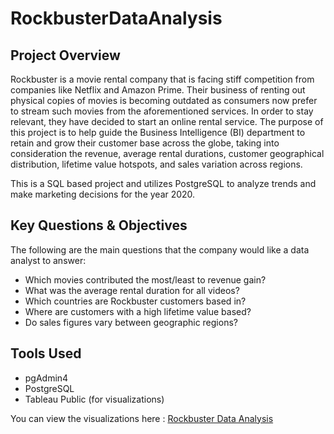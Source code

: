 # RockbusterDataAnalysis
## Project Overview

Rockbuster is a movie rental company that is facing stiff competition from companies like Netflix and Amazon Prime. Their business of renting out physical copies of movies is becoming outdated as consumers now prefer to stream such movies from the aforementioned services. In order to stay relevant, they have decided to start an online rental service. The purpose of this project is to help guide the Business Intelligence (BI) department to retain and grow their customer base across the globe, taking into consideration the revenue, average rental durations, customer geographical distribution, lifetime value hotspots, and sales variation across regions. 

This is a SQL based project and utilizes PostgreSQL to analyze trends and make marketing decisions for the year 2020. 

## Key Questions & Objectives

The following are the main questions that the company would like a data analyst to answer:

- Which  movies  contributed  the  most/least  to  revenue  gain?     
- What  was  the  average  rental  duration  for  all  videos?   
- Which  countries  are  Rockbuster  customers  based  in?  
- Where  are  customers  with  a  high  lifetime  value  based?   
- Do  sales  figures  vary  between  geographic  regions?   

## Tools Used

- pgAdmin4
- PostgreSQL
- Tableau Public (for visualizations)

You can view the visualizations here : [Rockbuster Data Analysis](https://public.tableau.com/authoring/RockbusterDataAnalysisProject_17295438184230/RockbusterDataAnalysis)

